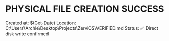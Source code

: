 ﻿# PHYSICAL FILE CREATION SUCCESS
Created at: $(Get-Date)
Location: C:\Users\Archie\Desktop\Projects\ZerviOS\VERIFIED.md
Status: ✅ Direct disk write confirmed
